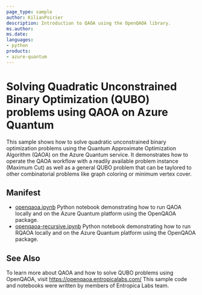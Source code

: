 ```yaml
---
page_type: sample
author: KilianPoirier
description: Introduction to QAOA using the OpenQAOA library.
ms.author: 
ms.date: 
languages:
- python
products:
- azure-quantum
---
```


# Solving Quadratic Unconstrained Binary Optimization (QUBO) problems using QAOA on Azure Quantum

This sample shows how to solve quadratic unconstrained binary optimization problems using the Quantum Approximate Optimization Algorithm (QAOA) on the Azure Quantum service. It demonstrates how to operate the QAOA workflow with a readily available problem instance (Maximum Cut) as well as a general QUBO problem that can be taylored to other combinatorial problems like graph coloring or minimum vertex cover.

## Manifest

- [openqaoa.ipynb](./openqaoa.ipynb) Python notebook demonstrating how to run QAOA locally and on the Azure Quantum platform using the OpenQAOA package.
- [openqaoa-recursive.ipynb](./openqaoa-recursive.ipynb) Python notebook demonstrating how to run RQAOA locally and on the Azure Quantum platform using the OpenQAOA package.

## See Also

To learn more about QAOA and how to solve QUBO problems using OpenQAOA, visit https://openqaoa.entropicalabs.com/
This sample code and notebooks were written by members of Entropica Labs team.